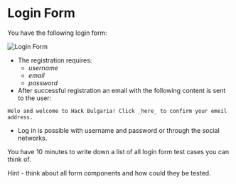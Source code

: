 # Login Form
You have the following login form:

![Login Form](http://i.imgur.com/GHRg4af.png)

- The registration requires:
  - _username_
  - _email_
  - _password_
- After successful registration an email with the following content is sent to the user:

`Helo and welcome to Hack Bulgaria! Click _here_ to confirm your emeil address.`
- Log in is possible with username and password or through the social networks.

You have 10 minutes to write down a list of all login form test cases you can think of.

Hint - think about all form components and how could they be tested.